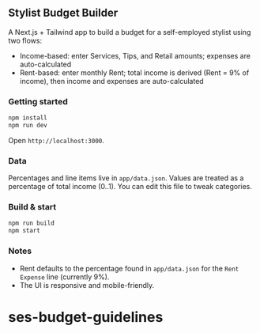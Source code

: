 ## Stylist Budget Builder

A Next.js + Tailwind app to build a budget for a self-employed stylist using two flows:

- Income-based: enter Services, Tips, and Retail amounts; expenses are auto-calculated
- Rent-based: enter monthly Rent; total income is derived (Rent = 9% of income), then income and expenses are auto-calculated

### Getting started

```bash
npm install
npm run dev
```

Open `http://localhost:3000`.

### Data

Percentages and line items live in `app/data.json`. Values are treated as a percentage of total income (0..1). You can edit this file to tweak categories.

### Build & start

```bash
npm run build
npm start
```

### Notes

- Rent defaults to the percentage found in `app/data.json` for the `Rent Expense` line (currently 9%).
- The UI is responsive and mobile-friendly.
# ses-budget-guidelines
